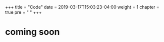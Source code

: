+++
title = "Code"
date = 2019-03-17T15:03:23-04:00
weight = 1
chapter = true
pre = "<i class='fas fa-code'></i> "
+++


# coming soon

